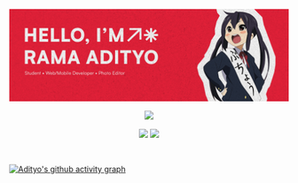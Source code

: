 <img src="banner.png" />
<p align="center">
  <a href="https://skillicons.dev">
    <img src="https://skillicons.dev/icons?i=html,css,sass,js,ts,tailwind,bootstrap,figma,flask,mysql,react,nextjs,nodejs,opencv,ps,py&perline=8" />
  </a>
</p>

<p align="center">
<img src="https://github-readme-stats.vercel.app/api?username=ramadityo&theme=dark&show_icons=true&hide_border=true&count_private=true" /> <img src="https://github-readme-stats.vercel.app/api/top-langs/?username=ramadityo&theme=dark&show_icons=true&hide_border=true&layout=compact" />
</p>
<br />

[![Adityo's github activity graph](https://github-readme-activity-graph.vercel.app/graph?username=ramadityo&bg_color=0d1117&color=ffffff&line=dc143c&point=ffd333&area=true&hide_border=true)](https://github.com/ashutosh00710/github-readme-activity-graph)
